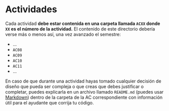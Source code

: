 # Actividades

Cada actividad **debe estar contenida en una carpeta llamada `ACXX` donde `XX` es el número de la actividad.** El contenido de este directorio debería verse más o menos así, una vez avanzado el semestre:

* ...
* `AC08`
* `AC09`
* `AC10`
* `AC11`
* ...

En caso de que durante una actividad hayas tomado cualquier decisión de diseño que pueda ser compleja o que creas que debes justificar o completar, puedes explicarla en un archivo llamado `README.md` (puedes usar [Markdown](https://github.com/adam-p/markdown-here/wiki/Markdown-Cheatsheet)) dentro de la carpeta de la AC correspondiente con información útil para el ayudante que corrija tu código.